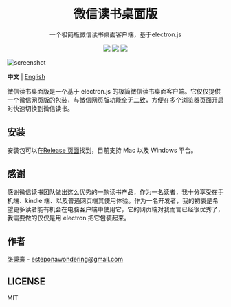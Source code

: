 <div align=center>
  <h1>微信读书桌面版</h1>
  <p>一个极简版微信读书桌面客户端，基于electron.js</p>
  <img src="https://img.shields.io/badge/electron-22.3.27-blue"/>
  <img src="https://img.shields.io/badge/typescript-3.9.10-blueviolet"/>
  <img src="https://img.shields.io/badge/downloaded-5500-brightgreen"/>
</div>

![screenshot](./asset/app.png)

**中文** | [English](./README.en.md)

微信读书桌面版是一个基于 electron.js 的极简微信读书桌面客户端。它仅仅提供一个微信网页版的包装，与微信网页版功能全无二致，方便在多个浏览器页面开启时快速切换到微信读书。

## 安装

安装包可以在[Release 页面](https://github.com/estepona/wx-read-desktop/releases)找到，目前支持 Mac 以及 Windows 平台。

## 感谢

感谢微信读书团队做出这么优秀的一款读书产品，作为一名读者，我十分享受在手机端、kindle 端、以及普通网页端其使用体验。作为一名开发者，我的初衷是希望更多读者能有机会在电脑客户端中使用它，它的网页端对我而言已经很优秀了，我需要做的仅仅是用 electron 把它包装起来。

## 作者

[张秉寰](https://github.com/estepona) - esteponawondering@gmail.com

## LICENSE

MIT
